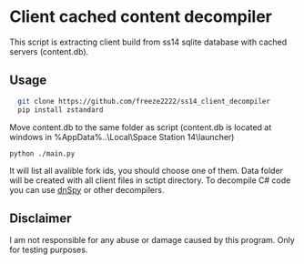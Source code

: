 
# Client cached content decompiler
This script is extracting client build from ss14 sqlite database with cached servers (content.db).




## Usage

```bash
  git clone https://github.com/freeze2222/ss14_client_decompiler
  pip install zstandard
```
Move content.db to the same folder as script (content.db is located at windows in %AppData%\..\Local\Space Station 14\launcher)
```
python ./main.py
```
It will list all avalible fork ids, you should choose one of them. Data folder will be created with all client files in sctipt directory. To decompile C# code you can use 
[dnSpy](https://github.com/dnSpy/dnSpy/releases/tag/v6.1.8) or other decompilers.
    
## Disclaimer 
I am not responsible for any abuse or damage caused by this program. Only for testing purposes.